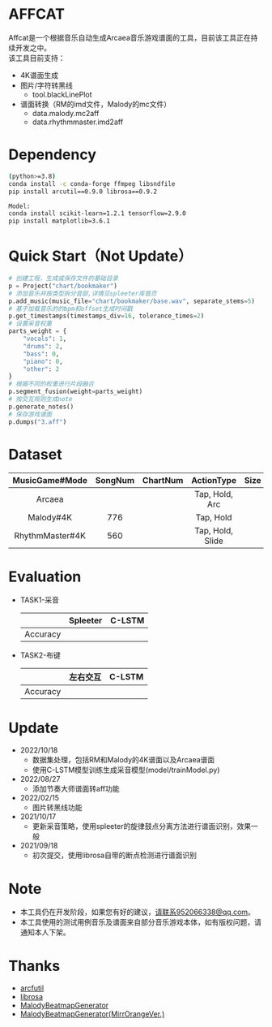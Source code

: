 # AFFCAT
Affcat是一个根据音乐自动生成Arcaea音乐游戏谱面的工具，目前该工具正在持续开发之中。  
该工具目前支持：  
* 4K谱面生成
* 图片/字符转黑线
  * tool.blackLinePlot
* 谱面转换（RM的imd文件，Malody的mc文件）
  * data.malody.mc2aff
  * data.rhythmmaster.imd2aff

# Dependency
```Bash
(python>=3.8)
conda install -c conda-forge ffmpeg libsndfile 
pip install arcutil==0.9.0 librosa==0.9.2

Model:
conda install scikit-learn=1.2.1 tensorflow=2.9.0
pip install matplotlib=3.6.1
```
# Quick Start（Not Update）
```python    
# 创建工程，生成或保存文件的基础目录
p = Project("chart/bookmaker")
# 添加音乐并按类型拆分音部,详情见spleeter库首页
p.add_music(music_file="chart/bookmaker/base.wav", separate_stems=5)
# 基于加载音乐的的bpm和offset生成时间戳
p.get_timestamps(timestamps_div=16, tolerance_times=2)
# 设置采音权重
parts_weight = {
    "vocals": 1,
    "drums": 2,
    "bass": 0,
    "piano": 0,
    "other": 2
}
# 根据不同的权重进行片段融合
p.segment_fusion(weight=parts_weight)
# 按交互规则生成note
p.generate_notes()
# 保存游戏谱面
p.dumps("3.aff")
```

# Dataset

| MusicGame#Mode | SongNum  | ChartNum|  ActionType | Size | Update | 
| :----: | :----: | :----: | :----: | :----: | :----: |
| Arcaea| | |Tap, Hold, Arc | | 2022.10.13|
| Malody#4K | 776| | Tap, Hold | | 2022.10.13|
| RhythmMaster#4K| 560 | | Tap, Hold, Slide| | 2022.10.13|

# Evaluation
* TASK1-采音

  |  | Spleeter | C-LSTM |
  | ----   | ----   |----   |
  | Accuracy |
  
* TASK2-布键
  
  |  | 左右交互 | C-LSTM |
  | ----   | ----   |----   |
  | Accuracy |

# Update
* 2022/10/18
    * 数据集处理，包括RM和Malody的4K谱面以及Arcaea谱面
    * 使用C-LSTM模型训练生成采音模型(model/trainModel.py)
* 2022/08/27
    * 添加节奏大师谱面转aff功能
* 2022/02/15
    * 图片转黑线功能
* 2021/10/17
    * 更新采音策略，使用spleeter的旋律鼓点分离方法进行谱面识别，效果一般
* 2021/09/18
    * 初次提交，使用librosa自带的断点检测进行谱面识别

# Note
* 本工具仍在开发阶段，如果您有好的建议，请联系952066338@qq.com。  
* 本工具使用的测试用例音乐及谱面来自部分音乐游戏本体，如有版权问题，请通知本人下架。

# Thanks
* [arcfutil](https://docs.arcaea.icu/)
* [librosa](http://librosa.org/doc/latest/index.html)
* [MalodyBeatmapGenerator](https://github.com/nladuo/AI_beatmap_generator)
* [MalodyBeatmapGenerator(MirrOrangeVer.)](https://github.com/mirrorange/AI_beatmap_generator)

